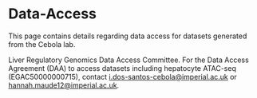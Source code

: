 # Data-Access
This page contains details regarding data access for datasets generated from the Cebola lab.



Liver Regulatory Genomics Data Access Committee. For the Data Access Agreement (DAA) to access datasets including hepatocyte ATAC-seq (EGAC50000000715), contact [i.dos-santos-cebola@imperial.ac.uk](i.dos-santos-cebola@imperial.ac.uk) or [hannah.maude12@imperial.ac.uk](hannah.maude12@imperial.ac.uk). 

